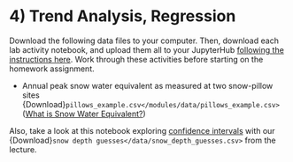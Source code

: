 # 4) Trend Analysis, Regression


Download the following data files to your computer. Then, download each lab activity notebook, and upload them all to your JupyterHub [following the instructions here](/resources/b-learning-jupyter.md#jupyterhub). Work through these activities before starting on the homework assignment.

* Annual peak snow water equivalent as measured at two snow-pillow sites {Download}`pillows_example.csv</modules/data/pillows_example.csv>` ([What is Snow Water Equivalent?](https://www.nrcs.usda.gov/wps/portal/nrcs/detail/null/?cid=nrcseprd1314833))

Also, take a look at this notebook exploring [confidence intervals](/modules/module2/confidence-intervals.ipynb) with our {Download}`snow depth guesses</data/snow_depth_guesses.csv>` from the lecture.